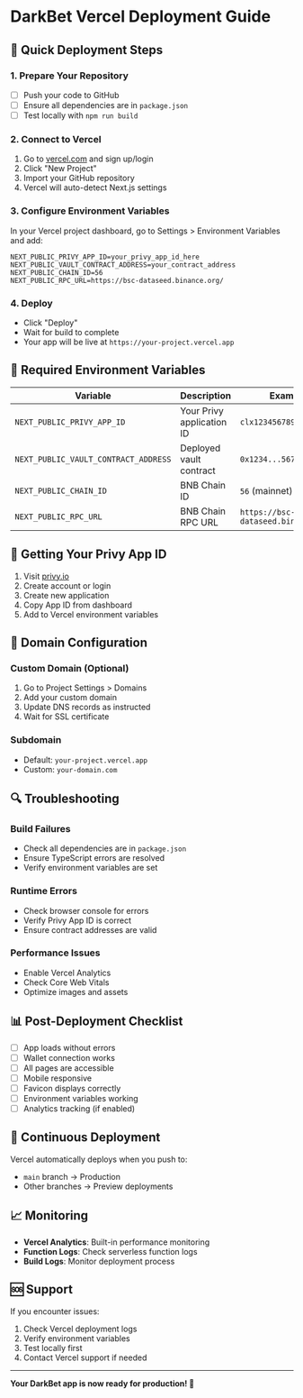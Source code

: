 # DarkBet Vercel Deployment Guide

## 🚀 Quick Deployment Steps

### 1. Prepare Your Repository

- [ ] Push your code to GitHub
- [ ] Ensure all dependencies are in `package.json`
- [ ] Test locally with `npm run build`

### 2. Connect to Vercel

1. Go to [vercel.com](https://vercel.com) and sign up/login
2. Click "New Project"
3. Import your GitHub repository
4. Vercel will auto-detect Next.js settings

### 3. Configure Environment Variables

In your Vercel project dashboard, go to Settings > Environment Variables and add:

```
NEXT_PUBLIC_PRIVY_APP_ID=your_privy_app_id_here
NEXT_PUBLIC_VAULT_CONTRACT_ADDRESS=your_contract_address
NEXT_PUBLIC_CHAIN_ID=56
NEXT_PUBLIC_RPC_URL=https://bsc-dataseed.binance.org/
```

### 4. Deploy

- Click "Deploy"
- Wait for build to complete
- Your app will be live at `https://your-project.vercel.app`

## 🔧 Required Environment Variables

| Variable                             | Description               | Example                             |
| ------------------------------------ | ------------------------- | ----------------------------------- |
| `NEXT_PUBLIC_PRIVY_APP_ID`           | Your Privy application ID | `clx1234567890`                     |
| `NEXT_PUBLIC_VAULT_CONTRACT_ADDRESS` | Deployed vault contract   | `0x1234...5678`                     |
| `NEXT_PUBLIC_CHAIN_ID`               | BNB Chain ID              | `56` (mainnet)                      |
| `NEXT_PUBLIC_RPC_URL`                | BNB Chain RPC URL         | `https://bsc-dataseed.binance.org/` |

## 🎯 Getting Your Privy App ID

1. Visit [privy.io](https://privy.io)
2. Create account or login
3. Create new application
4. Copy App ID from dashboard
5. Add to Vercel environment variables

## 📱 Domain Configuration

### Custom Domain (Optional)

1. Go to Project Settings > Domains
2. Add your custom domain
3. Update DNS records as instructed
4. Wait for SSL certificate

### Subdomain

- Default: `your-project.vercel.app`
- Custom: `your-domain.com`

## 🔍 Troubleshooting

### Build Failures

- Check all dependencies are in `package.json`
- Ensure TypeScript errors are resolved
- Verify environment variables are set

### Runtime Errors

- Check browser console for errors
- Verify Privy App ID is correct
- Ensure contract addresses are valid

### Performance Issues

- Enable Vercel Analytics
- Check Core Web Vitals
- Optimize images and assets

## 📊 Post-Deployment Checklist

- [ ] App loads without errors
- [ ] Wallet connection works
- [ ] All pages are accessible
- [ ] Mobile responsive
- [ ] Favicon displays correctly
- [ ] Environment variables working
- [ ] Analytics tracking (if enabled)

## 🔄 Continuous Deployment

Vercel automatically deploys when you push to:

- `main` branch → Production
- Other branches → Preview deployments

## 📈 Monitoring

- **Vercel Analytics**: Built-in performance monitoring
- **Function Logs**: Check serverless function logs
- **Build Logs**: Monitor deployment process

## 🆘 Support

If you encounter issues:

1. Check Vercel deployment logs
2. Verify environment variables
3. Test locally first
4. Contact Vercel support if needed

---

**Your DarkBet app is now ready for production! 🎉**
